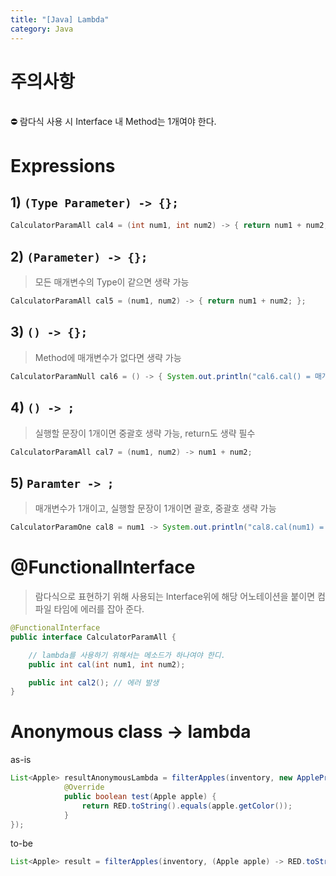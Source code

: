 ```yaml
---
title: "[Java] Lambda"
category: Java
---
```


# 주의사항

<br>

<aside>
⛔ 람다식 사용 시 Interface 내 Method는 1개여야 한다.
</aside>

# Expressions

## 1) `(Type Parameter) -> {};`

```java
CalculatorParamAll cal4 = (int num1, int num2) -> { return num1 + num2; };
```

## 2) `(Parameter) -> {};`

> 모든 매개변수의 Type이 같으면
생략 가능
> 

```java
CalculatorParamAll cal5 = (num1, num2) -> { return num1 + num2; };
```

## 3) `() -> {};`

> Method에 매개변수가 없다면
생략 가능
> 

```java
CalculatorParamNull cal6 = () -> { System.out.println("cal6.cal() = 매개변수가 없는 경우입니다."); };
```

## 4) `() -> ;`

> 실행할 문장이 1개이면
중괄호 생략 가능, return도 생략 필수
> 

```java
CalculatorParamAll cal7 = (num1, num2) -> num1 + num2;
```

## 5) `Paramter -> ;`

> 매개변수가 1개이고, 실행할 문장이 1개이면
괄호, 중괄호 생략 가능
> 

```java
CalculatorParamOne cal8 = num1 -> System.out.println("cal8.cal(num1) = " + num1);
```

# @FunctionalInterface

> 람다식으로 표현하기 위해 사용되는 Interface위에 해당 어노테이션을 붙이면 컴파일 타임에 에러를 잡아 준다.
> 

```java
@FunctionalInterface
public interface CalculatorParamAll {

    // lambda를 사용하기 위해서는 메소드가 하나여야 한디.
    public int cal(int num1, int num2);

    public int cal2(); // 에러 발생
}
```

# Anonymous class → lambda

as-is

```java
List<Apple> resultAnonymousLambda = filterApples(inventory, new ApplePredicate() {
            @Override
            public boolean test(Apple apple) {
                return RED.toString().equals(apple.getColor());
            }
});
```

to-be

```java
List<Apple> result = filterApples(inventory, (Apple apple) -> RED.toString().equals(apple.getColor()));
```